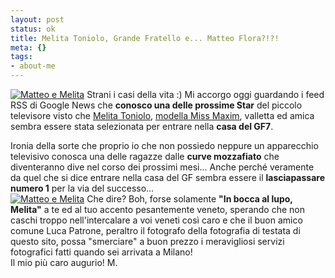 ```yaml
--- 
layout: post
status: ok
title: Melita Toniolo, Grande Fratello e... Matteo Flora?!?!
meta: {}
tags: 
- about-me
---
```

[![Matteo e Melita](http://fast.mgpf.it/melita1.thumbnail.jpg)](http://fast.mgpf.it/melita1.jpg)
Strani i casi della vita :)  Mi accorgo oggi guardando i feed RSS di Google News che **conosco una delle prossime Star** del piccolo televisore visto che [Melita Toniolo](http://www.melitatoniolo.com), [modella Miss Maxim](http://www.maximonline.com/miss_maxim/miss_maxim_girl_template.aspx?id=10), valletta ed amica sembra essere stata selezionata per entrare nella **casa del GF7**.   
  
Ironia della sorte che proprio io che non possiedo neppure un apparecchio televisivo conosca una delle ragazze dalle **curve mozzafiato** che diventeranno dive nel corso dei prossimi mesi... Anche perché veramente da quel che si dice entrare nella casa del GF sembra essere il **lasciapassare numero 1** per la via del successo...  
[![Matteo e Melita](http://fast.mgpf.it/melita2.thumbnail.jpg)](http://fast.mgpf.it/melita2.jpg)
Che dire? Boh, forse solamente **"In bocca al lupo, Melita"** a te ed al tuo accento pesantemente veneto, sperando che non caschi troppo nell'intercalare a voi veneti così caro e che il buon amico comune Luca Patrone, peraltro il fotografo della fotografia di testata di questo sito, possa "smerciare" a buon prezzo i meravigliosi servizi fotografici fatti quando sei arrivata a Milano!  
Il mio più caro augurio! M. 
